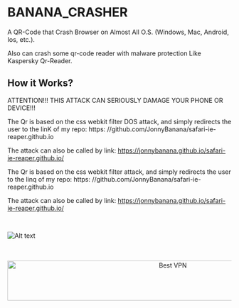# BANANA_CRASHER
A QR-Code that Crash Browser on Almost All O.S. (Windows, Mac, Android, Ios, etc.). 

Also can crash some qr-code reader with malware protection Like Kaspersky Qr-Reader.



<h2> How it Works?</h2>

ATTENTION!!! THIS ATTACK CAN SERIOUSLY 
DAMAGE YOUR PHONE OR DEVICE!!!

The Qr is based on the css webkit filter DOS attack, and simply redirects the user to the linK of my repo: https: //github.com/JonnyBanana/safari-ie-reaper.github.io

The attack can also be called by link: https://jonnybanana.github.io/safari-ie-reaper.github.io/


The Qr is based on the css webkit filter attack, and simply redirects the user to the linq of my repo: https: //github.com/JonnyBanana/safari-ie-reaper.github.io

The attack can also be called by link: https://jonnybanana.github.io/safari-ie-reaper.github.io/


</BR>

![Alt text](https://raw.githubusercontent.com/JonnyBanana/BANANA_CRASHER/main/BANANA_CRASHER/BANANA%20CRASHER.png)

</BR>




</BR>
<!-- Banner -->
<div align="center">
<a href="https://www.purevpn.com/order-now.php?aff=44922&amp;a_bid=bbd0f893" target="_blank" ><img src="https://affiliates.purevpn.com/accounts/default1/6hb82wqa2l/bbd0f893.jpg" alt="Best VPN" title="Best VPN" width="728" height="90" /></a>
</BR></BR>
</div>
